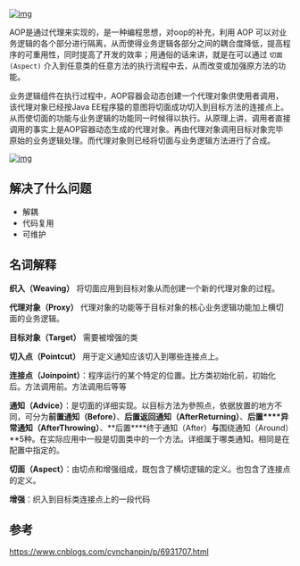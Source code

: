 [![img](assets/140615289.jpg)](http://img.blog.csdn.net/20150421113206903)

AOP是通过代理来实现的，是一种编程思想，对oop的补充，利用 AOP 可以对业务逻辑的各个部分进行隔离，从而使得业务逻辑各部分之间的耦合度降低，提高程序的可重用性，同时提高了开发的效率；用通俗的话来讲，就是在可以通过 `切面(Aspect)` 介入到任意类的任意方法的执行流程中去，从而改变或加强原方法的功能。

业务逻辑组件在执行过程中，AOP容器会动态创建一个代理对象供使用者调用，该代理对象已经按Java EE程序猿的意图将切面成功切入到目标方法的连接点上。从而使切面的功能与业务逻辑的功能同一时候得以执行。从原理上讲，调用者直接调用的事实上是AOP容器动态生成的代理对象。再由代理对象调用目标对象完毕原始的业务逻辑处理。而代理对象则已经将切面与业务逻辑方法进行了合成。

[![img](assets/140642106.jpg)](http://images.51cto.com/files/uploadimg/20100412/140642106.jpg)

## 解决了什么问题

- 解耦
- 代码复用
- 可维护

## 名词解释

**织入（Weaving）** 将切面应用到目标对象从而创建一个新的代理对象的过程。

**代理对象（Proxy）** 代理对象的功能等于目标对象的核心业务逻辑功能加上横切面的业务逻辑。

**目标对象（Target）** 需要被增强的类

**切入点（Pointcut）** 用于定义通知应该切入到哪些连接点上。

**连接点（Joinpoint）**：程序运行的某个特定的位置。比方类初始化前，初始化后。方法调用前。方法调用后等等

**通知（Advice）**：是切面的详细实现。以目标方法为參照点，依据放置的地方不同，可分为**前置通知（Before）**、**后置返回通知（AfterReturning）**、**后置****异常通知（AfterThrowing）**、**后置****终于通知（After）**与**围绕通知（Around）**5种。在实际应用中一般是切面类中的一个方法。详细属于哪类通知。相同是在配置中指定的。

 **切面（Aspect）**：由切点和增强组成，既包含了横切逻辑的定义。也包含了连接点的定义。

**增强**：织入到目标类连接点上的一段代码

## 参考

<https://www.cnblogs.com/cynchanpin/p/6931707.html>